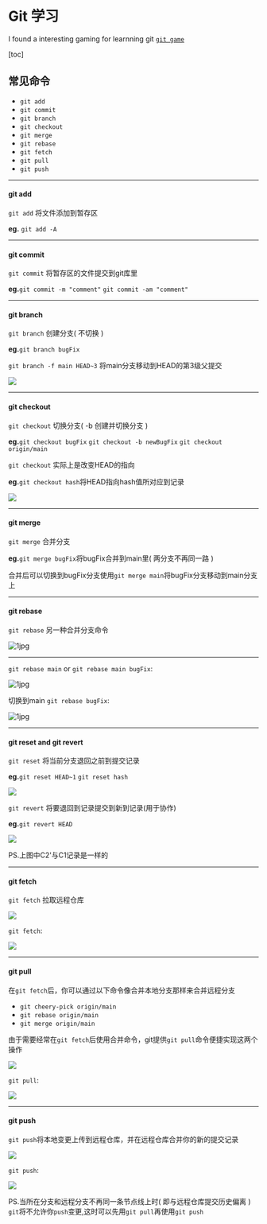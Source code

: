 # Git 学习 
I found a interesting gaming for learnning git [`git game`](https://learngitbranching.js.org/?locale=zh_CN)

[toc]

## 常见命令
- `git add`
- `git commit`
- `git branch`
- `git checkout`
- `git merge`
- `git rebase`
- `git fetch`
- `git pull`
- `git push`

---

#### git add
`git add` 将文件添加到暂存区

**eg.** `git add -A`

---

#### git commit
`git commit` 将暂存区的文件提交到git库里

**eg.**`git commit -m "comment"` `git commit -am "comment"`

---

#### git branch
`git branch` 创建分支( 不切换 )

**eg.**`git branch bugFix`

`git branch -f main HEAD~3` 将main分支移动到HEAD的第3级父提交

![](https://github.com/KiteChin/Photo-cloud/raw/master/git_learn/screenshot-2021-09-17%2016:12:10.jpg)

---

#### git checkout 
`git checkout` 切换分支( -b 创建并切换分支 )

**eg.**`git checkout bugFix` `git checkout -b newBugFix` `git checkout origin/main`

`git checkout` 实际上是改变HEAD的指向

**eg.**`git checkout hash`将HEAD指向hash值所对应到记录

![](https://github.com/KiteChin/Photo-cloud/raw/master/git_learn/screenshot-2021-09-17%2016:02:59.png)

---

#### git merge
`git merge` 合并分支

**eg.**`git merge bugFix`将bugFix合并到main里( 两分支不再同一路 )

合并后可以切换到bugFix分支使用`git merge main`将bugFix分支移动到main分支上

---

#### git rebase
`git rebase` 另一种合并分支命令

![1jpg](https://github.com/KiteChin/Photo-cloud/raw/master/git_learn/screenshot-2021-09-17%2013:55:03.png)

---

`git rebase main` or `git rebase main bugFix`:

![1jpg](https://github.com/KiteChin/Photo-cloud/raw/master/git_learn/screenshot-2021-09-17%2013:55:20.png)

切换到main `git rebase bugFix`:

![1jpg](https://github.com/KiteChin/Photo-cloud/raw/master/git_learn/screenshot-2021-09-17%2013:55:40.png)

---

#### git reset and git revert
`git reset` 将当前分支退回之前到提交记录

**eg.**`git reset HEAD~1` `git reset hash`

![](https://github.com/KiteChin/Photo-cloud/raw/master/git_learn/screenshot-2021-09-17%2016:25:37.jpg)

`git revert` 将要退回到记录提交到新到记录(用于协作)

**eg.**`git revert HEAD`

![](https://github.com/KiteChin/Photo-cloud/raw/master/git_learn/screenshot-2021-09-17%2016:27:04.jpg)

PS.上图中C2'与C1记录是一样的

---

#### git fetch
`git fetch` 拉取远程仓库

![](https://github.com/KiteChin/Photo-cloud/raw/master/git_learn/screenshot-2021-09-17%2016:54:47.jpg)

`git fetch`:

![](https://github.com/KiteChin/Photo-cloud/raw/master/git_learn/screenshot-2021-09-17%2016:54:58.jpg)

---

#### git pull
在`git fetch`后，你可以通过以下命令像合并本地分支那样来合并远程分支  

- `git cheery-pick origin/main`
- `git rebase origin/main`
- `git merge origin/main`

由于需要经常在`git fetch`后使用合并命令，git提供`git pull`命令便捷实现这两个操作  

![](https://github.com/KiteChin/Photo-cloud/raw/master/git_learn/screenshot-2021-09-17%2017:15:30.jpg)

`git pull`:

![](https://github.com/KiteChin/Photo-cloud/raw/master/git_learn/screenshot-2021-09-17%2017:15:44.jpg)

---

#### git push
`git push`将本地变更上传到远程仓库，并在远程仓库合并你的新的提交记录

![](https://github.com/KiteChin/Photo-cloud/raw/master/git_learn/screenshot-2021-09-17%2017:45:21.jpg)

`git push`:

![](https://github.com/KiteChin/Photo-cloud/raw/master/git_learn/screenshot-2021-09-17%2017:45:31.jpg)

PS.当所在分支和远程分支不再同一条节点线上时( 即与远程仓库提交历史偏离 ) `git`将不允许你`push`变更,这时可以先用`git pull`再使用`git push`







